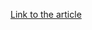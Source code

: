 [Link to the article](https://www.intezer.com/blog/research/phishing-campaign-targets-nuclear-energy-industry/)

